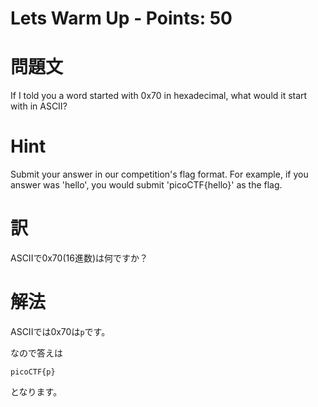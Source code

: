 # Lets Warm Up - Points: 50
# 問題文
If I told you a word started with 0x70 in hexadecimal, what would it start with in ASCII?

# Hint
Submit your answer in our competition's flag format. For example, if you answer was 'hello', you would submit 'picoCTF{hello}' as the flag.

# 訳
ASCIIで0x70(16進数)は何ですか？

# 解法
ASCIIでは0x70は`p`です。

なので答えは
```
picoCTF{p}
```
となります。
